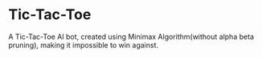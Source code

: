 # Tic-Tac-Toe
A Tic-Tac-Toe AI bot, created using Minimax Algorithm(without alpha beta pruning), making it impossible to win against.
